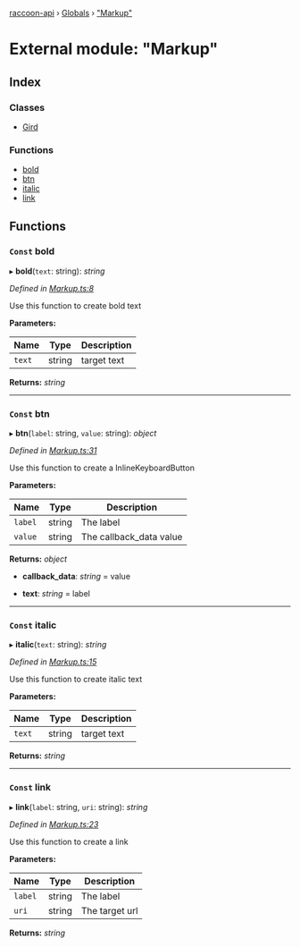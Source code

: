 [raccoon-api](../README.md) › [Globals](../globals.md) › ["Markup"](_markup_.md)

# External module: "Markup"

## Index

### Classes

* [Gird](../classes/_markup_.gird.md)

### Functions

* [bold](_markup_.md#const-bold)
* [btn](_markup_.md#const-btn)
* [italic](_markup_.md#const-italic)
* [link](_markup_.md#const-link)

## Functions

### <a id="const-bold" name="const-bold"></a> `Const` bold

▸ **bold**(`text`: string): *string*

*Defined in [Markup.ts:8](https://github.com/josestg/raccoon-api/blob/e6f776f/src/Markup.ts#L8)*

Use this function to create bold text

**Parameters:**

Name | Type | Description |
------ | ------ | ------ |
`text` | string | target text  |

**Returns:** *string*

___

### <a id="const-btn" name="const-btn"></a> `Const` btn

▸ **btn**(`label`: string, `value`: string): *object*

*Defined in [Markup.ts:31](https://github.com/josestg/raccoon-api/blob/e6f776f/src/Markup.ts#L31)*

Use this function to create a InlineKeyboardButton

**Parameters:**

Name | Type | Description |
------ | ------ | ------ |
`label` | string | The label |
`value` | string | The callback_data value  |

**Returns:** *object*

* **callback_data**: *string* = value

* **text**: *string* = label

___

### <a id="const-italic" name="const-italic"></a> `Const` italic

▸ **italic**(`text`: string): *string*

*Defined in [Markup.ts:15](https://github.com/josestg/raccoon-api/blob/e6f776f/src/Markup.ts#L15)*

Use this function to create italic text

**Parameters:**

Name | Type | Description |
------ | ------ | ------ |
`text` | string | target text  |

**Returns:** *string*

___

### <a id="const-link" name="const-link"></a> `Const` link

▸ **link**(`label`: string, `uri`: string): *string*

*Defined in [Markup.ts:23](https://github.com/josestg/raccoon-api/blob/e6f776f/src/Markup.ts#L23)*

Use this function to create a link

**Parameters:**

Name | Type | Description |
------ | ------ | ------ |
`label` | string | The label |
`uri` | string | The target url  |

**Returns:** *string*
